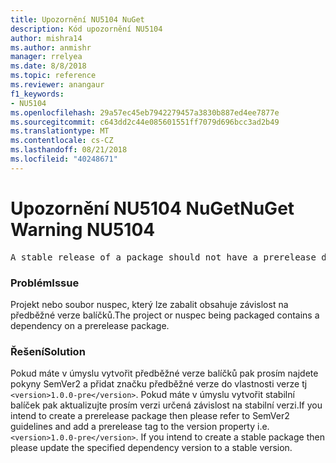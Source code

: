 ```yaml
---
title: Upozornění NU5104 NuGet
description: Kód upozornění NU5104
author: mishra14
ms.author: anmishr
manager: rrelyea
ms.date: 8/8/2018
ms.topic: reference
ms.reviewer: anangaur
f1_keywords:
- NU5104
ms.openlocfilehash: 29a57ec45eb7942279457a3830b887ed4ee7877e
ms.sourcegitcommit: c643dd2c44e085601551ff7079d696bcc3ad2b49
ms.translationtype: MT
ms.contentlocale: cs-CZ
ms.lasthandoff: 08/21/2018
ms.locfileid: "40248671"
---
```

# <a name="nuget-warning-nu5104"></a><span data-ttu-id="4b2c6-103">Upozornění NU5104 NuGet</span><span class="sxs-lookup"><span data-stu-id="4b2c6-103">NuGet Warning NU5104</span></span>
<pre>A stable release of a package should not have a prerelease dependency. Either modify the version spec of dependency "NuGet.Versioning [4.7.0-preview4.5065, )" or update the version field in the nuspec.</pre>

### <a name="issue"></a><span data-ttu-id="4b2c6-104">Problém</span><span class="sxs-lookup"><span data-stu-id="4b2c6-104">Issue</span></span>

<span data-ttu-id="4b2c6-105">Projekt nebo soubor nuspec, který lze zabalit obsahuje závislost na předběžné verze balíčků.</span><span class="sxs-lookup"><span data-stu-id="4b2c6-105">The project or nuspec being packaged contains a dependency on a prerelease package.</span></span>


### <a name="solution"></a><span data-ttu-id="4b2c6-106">Řešení</span><span class="sxs-lookup"><span data-stu-id="4b2c6-106">Solution</span></span>

<span data-ttu-id="4b2c6-107">Pokud máte v úmyslu vytvořit předběžné verze balíčků pak prosím najdete pokyny SemVer2 a přidat značku předběžné verze do vlastnosti verze tj `<version>1.0.0-pre</version>`. Pokud máte v úmyslu vytvořit stabilní balíček pak aktualizujte prosím verzi určená závislost na stabilní verzi.</span><span class="sxs-lookup"><span data-stu-id="4b2c6-107">If you intend to create a prerelease package then please refer to SemVer2 guidelines and add a prerelease tag to the version property i.e. `<version>1.0.0-pre</version>`. If you intend to create a stable package then please update the specified dependency version to a stable version.</span></span>

